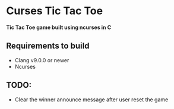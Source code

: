 # Curses Tic Tac Toe
**Tic Tac Toe game built using ncurses in C**

## Requirements to build

* Clang v9.0.0 or newer
* Ncurses

## TODO:
* Clear the winner announce message after user reset the game
